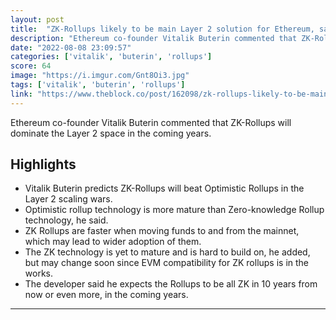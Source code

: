 ```yaml
---
layout: post
title:  "ZK-Rollups likely to be main Layer 2 solution for Ethereum, says Vitalik Buterin"
description: "Ethereum co-founder Vitalik Buterin commented that ZK-Rollups will dominate the Layer 2 space in the coming years."
date: "2022-08-08 23:09:57"
categories: ['vitalik', 'buterin', 'rollups']
score: 64
image: "https://i.imgur.com/Gnt8Oi3.jpg"
tags: ['vitalik', 'buterin', 'rollups']
link: "https://www.theblock.co/post/162098/zk-rollups-likely-to-be-main-layer-2-solution-for-ethereum-says-vitalik-buterin"
---
```


Ethereum co-founder Vitalik Buterin commented that ZK-Rollups will dominate the Layer 2 space in the coming years.

## Highlights

- Vitalik Buterin predicts ZK-Rollups will beat Optimistic Rollups in the Layer 2 scaling wars.
- Optimistic rollup technology is more mature than Zero-knowledge Rollup technology, he said.
- ZK Rollups are faster when moving funds to and from the mainnet, which may lead to wider adoption of them.
- The ZK technology is yet to mature and is hard to build on, he added, but may change soon since EVM compatibility for ZK rollups is in the works.
- The developer said he expects the Rollups to be all ZK in 10 years from now or even more, in the coming years.

---

